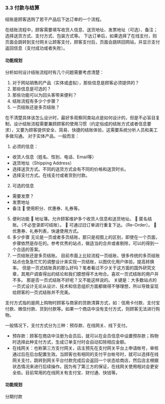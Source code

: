 ### 3.3 付款与结算
结账是顾客选购了若干产品后下达订单的一个流程。

在结账流程中，顾客需要填写收货人信息、送货地址、发票地址（可选）、备注；选择送货方式、支付方式、包装方式等。
下达订单后，如果选择了在线支付，则页面会跳转到支付网关让顾客支付，顾客支付后，页面会跳转回网站，并显示支付返回信息（支付成功或者失败）。


#### 功能规划
分析如何设计结账流程时有几个问题需要考虑清楚：
1. 对于网站销售的产品（实体或虚拟），那些信息是顾客必须提供的？
2. 那些信息是可选的？
3. 那些功能可以为回头客带来便利？
4. 结账流程有多少个步骤？
5. 一页结账还是多页结账？

在不清楚具体该怎么设计时，最好多观察同类站点是如何设计的，但是不必盲目复制，设计结账流程需要兼顾顾客的使用习惯（约定俗成的结账方式或者信息要求），又要为顾客提供安全、简易、快捷的结账体验，这需要系统分析人员和美工多做沟通。
对于实体产品，一般而言：

1. 必须的信息：
 * 收货人信息（姓名、性别、电话、Email等）
 * 送货地址（Shipping Address）
 * 选择送货方式。不同的送货方式会有不同的价格和送货时长。
 * 选择支付方式。在线支付或者货到付款。
2. 可选的信息
 * 需要发票？
 * 发票地址
 * 备注
 使用积分、优惠券、礼券等。
5. 便利功能
 地址簿。允许顾客维护多个收货人信息和送货地址。
 匿名结账。（不必登录即可结账）。
 可通过旧订单进行重复下达。（Re-Order）。
 优惠券、礼券列表，快速使用方式。
6. 多少步骤
无论是一页或者多页结账，那只是视图上的区别，即使在一个页面，步骤依然是存在的。参考优秀的站点，做适当的合并或者剔除，可以的得到一个合适的答案。
7. 一页结账还是多页结账。
目前市面上比较流程一页结账，很多传统的多页结账站点也急急忙忙的调整设计来实现一页结账，以图优化用户体验，提高转换率。
但是一页式结账真的那么好吗？笔者看过不少关于这方面的国外研究文章，其用户调查得出的结论和我们臆想得不太吻合。喜欢一页式结账的用户并不多。
那是否一页式结账不好呢？又不能这样说的。
关键是：大多数站点的一页式设计无论从设计、技术和信息组织方面都做得不够理想，所以导致呈现给顾客的一页式结账并不完美。



支付方式指的是网上购物时顾客与商家的货款清算方式，如：信用卡付款、支付宝付款、微信付款、货到付款等。如果一个商店中没有支付方式，则顾客无法进行购物。

一般情况下，支付方式分为三种：预存款、在线网关、线下支付。
* 预存款：顾客在商店中注册为会员后，就可以在会员信息中设置预存款；购物时选择此种支付方式，生成订单支付时会自动扣除相应金额。
* 在线网关：也称第三方支付网关，店主预先在支付网关平台上申请帐号，审核通过后在后台配置生效。当顾客也有相同的支付平台帐号时，就可以选择在线网关支付，跳转到网关平台付款完成后会返回一个状态给商店，然后店主根据状态情况来进行后续操作。因为有了第三方的保证，在线网关使用相对会更安全些。目前常用的在线网关有支付宝、财付通、快钱等。




#### 功能规划

分期付款